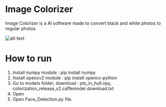 # Image Colorizer

Image Colorizer is a AI software made to convert black and white photos to regular photos.

![alt text](https://github.com/nikolakosticc/image_colorization/blob/main/Image%20Colorizer/example.png)

# How to run

1. Install numpy module : pip install numpy
2. Install opencv2 module : pip install opencv-python
4. Go to models folder, download : pts_in_hull.npy, colorization_release_v2.caffemodel download.txt
5. Open 
7. Open Face_Detection.py file.
